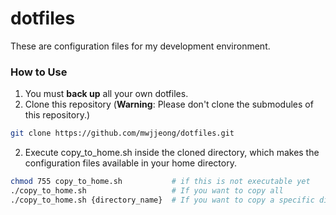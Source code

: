 # dotfiles
These are configuration files for my development environment.

### How to Use
1. You must **back up** all your own dotfiles.
1. Clone this repository (**Warning**: Please don't clone the submodules of this repository.)
```bash
git clone https://github.com/mwjjeong/dotfiles.git
```
2. Execute copy_to_home.sh inside the cloned directory, which makes the configuration files available in your home directory.
```bash
chmod 755 copy_to_home.sh           # if this is not executable yet
./copy_to_home.sh                   # If you want to copy all
./copy_to_home.sh {directory_name}  # If you want to copy a specific directory
```
